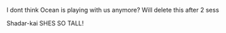 I dont think Ocean is playing with us anymore? Will delete this after 2 sess

Shadar-kai
SHES SO TALL!